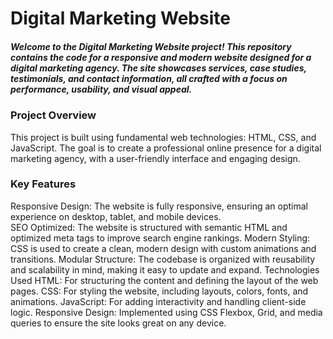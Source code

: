 # Digital Marketing Website
##### Welcome to the Digital Marketing Website project! This repository contains the code for a responsive and modern website designed for a digital marketing agency. The site showcases services, case studies, testimonials, and contact information, all crafted with a focus on performance, usability, and visual appeal.
### Project Overview
This project is built using fundamental web technologies: HTML, CSS, and JavaScript. The goal is to create a professional online presence for a digital marketing agency, with a user-friendly interface and engaging design.
### Key Features
Responsive Design: The website is fully responsive, ensuring an optimal experience on desktop, tablet, and mobile devices.
<br>
SEO Optimized: The website is structured with semantic HTML and optimized meta tags to improve search engine rankings.
Modern Styling: CSS is used to create a clean, modern design with custom animations and transitions.
Modular Structure: The codebase is organized with reusability and scalability in mind, making it easy to update and expand.
Technologies Used
HTML: For structuring the content and defining the layout of the web pages.
CSS: For styling the website, including layouts, colors, fonts, and animations.
JavaScript: For adding interactivity and handling client-side logic.
Responsive Design: Implemented using CSS Flexbox, Grid, and media queries to ensure the site looks great on any device.

